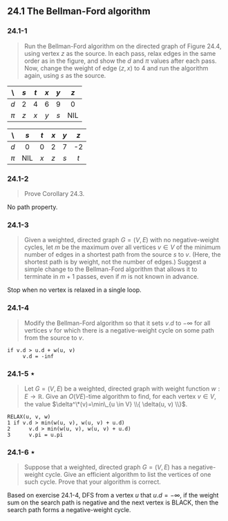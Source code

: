 ## 24.1 The Bellman-Ford algorithm

### 24.1-1

> Run the Bellman-Ford algorithm on the directed graph of Figure 24.4, using vertex $z$ as the source. In each pass, relax edges in the same order as in the figure, and show the $d$ and $\pi$ values after each pass. Now, change the weight of edge $(z,x)$ to 4 and run the algorithm again, using $s$ as the source.

| \ | $s$ | $t$ | $x$ | $y$ | $z$ |
|:-:|:-:|:-:|:-:|:-:|:-:|
|$d$|2|4|6|9|0|
|$\pi$|$z$|$x$|$y$|$s$|NIL|

| \ | $s$ | $t$ | $x$ | $y$ | $z$ |
|:-:|:-:|:-:|:-:|:-:|:-:|
|$d$|0|0|2|7|-2|
|$\pi$|NIL|$x$|$z$|$s$|$t$|

### 24.1-2

> Prove Corollary 24.3.

No path property.

### 24.1-3

> Given a weighted, directed graph $G = (V, E)$ with no negative-weight cycles, let $m$ be the maximum over all vertices $v \in V$ of the minimum number of edges in a shortest path from the source $s$ to $v$. (Here, the shortest path is by weight, not the number of edges.) Suggest a simple change to the Bellman-Ford algorithm that allows it to terminate in $m + 1$ passes, even if $m$ is not known in advance.

Stop when no vertex is relaxed in a single loop.

### 24.1-4

> Modify the Bellman-Ford algorithm so that it sets $v.d$ to $-\infty$ for all vertices $v$ for which there is a negative-weight cycle on some path from the source to $v$.

```
if v.d > u.d + w(u, v)
     v.d = -inf
```

### 24.1-5 $\star$

> Let $G = (V, E)$ be a weighted, directed graph with weight function $w : E \rightarrow \mathbb{R}$. Give an $O(VE)$-time algorithm to find, for each vertex $v \in V$, the value $\delta^\*(v)=\min\_{u \in V} \\{ \delta(u, v) \\}$.

```
RELAX(u, v, w)
1 if v.d > min(w(u, v), w(u, v) + u.d)
2      v.d > min(w(u, v), w(u, v) + u.d)
3      v.pi = u.pi
```

### 24.1-6 $\star$

> Suppose that a weighted, directed graph $G = (V, E)$ has a negative-weight cycle. Give an efficient algorithm to list the vertices of one such cycle. Prove that your algorithm is correct.

Based on exercise 24.1-4, DFS from a vertex $u$ that $u.d = -\infty$, if the weight sum on the search path is negative and the next vertex is BLACK, then the search path forms a negative-weight cycle.
